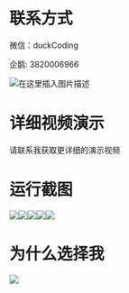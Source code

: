 # 联系方式

微信：duckCoding

企鹅: 3820006966

![在这里插入图片描述](http://upload.cxycsx.vip/91ab4bcb4f2c4c6db86365bb6d6e9c62.jpeg)

# 详细视频演示

请联系我获取更详细的演示视频

# 运行截图

![](http://www.bysj52.com/uploadfile/ueditor/image/202306/%E6%AF%95%E8%AE%BEspringboot174%E5%9F%BA%E4%BA%8Espringboot%E7%9A%84%E7%96%BE%E7%97%85%E9%98%B2%E6%8E%A7%E7%BB%BC%E5%90%88%E7%B3%BB%E7%BB%9F%E7%9A%84%E6%AF%95%E4%B8%9A%E8%AE%BE%E8%AE%A1/3.png)![](http://www.bysj52.com/uploadfile/ueditor/image/202306/%E6%AF%95%E8%AE%BEspringboot174%E5%9F%BA%E4%BA%8Espringboot%E7%9A%84%E7%96%BE%E7%97%85%E9%98%B2%E6%8E%A7%E7%BB%BC%E5%90%88%E7%B3%BB%E7%BB%9F%E7%9A%84%E6%AF%95%E4%B8%9A%E8%AE%BE%E8%AE%A1/5.png)![](http://www.bysj52.com/uploadfile/ueditor/image/202306/%E6%AF%95%E8%AE%BEspringboot174%E5%9F%BA%E4%BA%8Espringboot%E7%9A%84%E7%96%BE%E7%97%85%E9%98%B2%E6%8E%A7%E7%BB%BC%E5%90%88%E7%B3%BB%E7%BB%9F%E7%9A%84%E6%AF%95%E4%B8%9A%E8%AE%BE%E8%AE%A1/2.png)![](http://www.bysj52.com/uploadfile/ueditor/image/202306/%E6%AF%95%E8%AE%BEspringboot174%E5%9F%BA%E4%BA%8Espringboot%E7%9A%84%E7%96%BE%E7%97%85%E9%98%B2%E6%8E%A7%E7%BB%BC%E5%90%88%E7%B3%BB%E7%BB%9F%E7%9A%84%E6%AF%95%E4%B8%9A%E8%AE%BE%E8%AE%A1/1.png)![](http://www.bysj52.com/uploadfile/ueditor/image/202306/%E6%AF%95%E8%AE%BEspringboot174%E5%9F%BA%E4%BA%8Espringboot%E7%9A%84%E7%96%BE%E7%97%85%E9%98%B2%E6%8E%A7%E7%BB%BC%E5%90%88%E7%B3%BB%E7%BB%9F%E7%9A%84%E6%AF%95%E4%B8%9A%E8%AE%BE%E8%AE%A1/4.png)

# 为什么选择我

![](http://upload.cxycsx.vip/%E7%A8%8B%E5%BA%8F%E8%AE%BE%E8%AE%A1.png)

